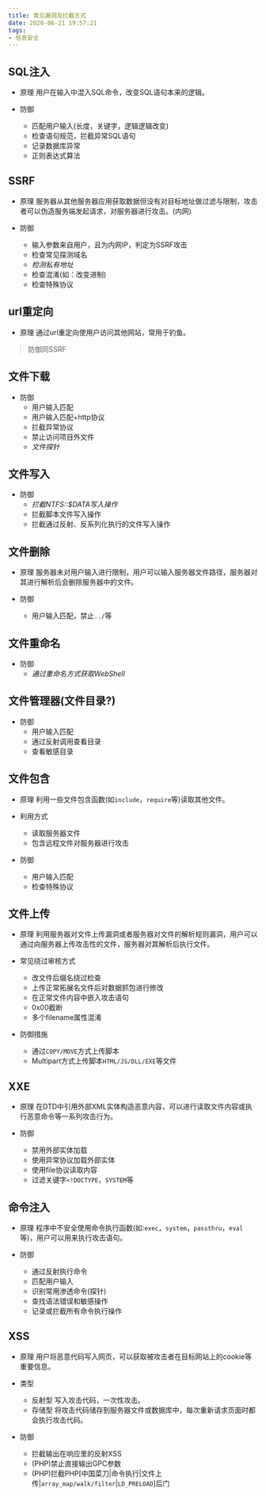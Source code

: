 ```yaml
---
title: 常见漏洞及拦截方式
date: 2020-06-21 19:57:21
tags:
- 信息安全
---
```


## SQL注入

- 原理
用户在输入中混入SQL命令，改变SQL语句本来的逻辑。

- 防御
  - 匹配用户输入(长度，关键字，逻辑逻辑改变)
  - 检查语句规范，拦截异常SQL语句
  - 记录数据库异常
  - 正则表达式算法

## SSRF

- 原理
服务器从其他服务器应用获取数据但没有对目标地址做过滤与限制，攻击者可以伪造服务端发起请求，对服务器进行攻击。(内网)

- 防御
  - 输入参数来自用户，且为内网IP，判定为SSRF攻击
  - 检查常见探测域名
  - *检测私有地址*
  - 检查混淆(如：改变进制)
  - 检查特殊协议

## url重定向

- 原理
通过url重定向使用户访问其他网站，常用于钓鱼。

> 防御同SSRF

## 文件下载

- 防御
  - 用户输入匹配
  - 用户输入匹配+http协议
  - 拦截异常协议
  - 禁止访问项目外文件
  - *文件探针*

## 文件写入

- 防御
  - *拦截NTFS::$DATA写入操作*
  - 拦截脚本文件写入操作
  - 拦截通过反射、反系列化执行的文件写入操作

## 文件删除

- 原理
服务器未对用户输入进行限制，用户可以输入服务器文件路径，服务器对其进行解析后会删除服务器中的文件。

- 防御
  - 用户输入匹配，禁止`../`等

## 文件重命名

- 防御
  - *通过重命名方式获取WebShell*

## 文件管理器(文件目录?)

- 防御
  - 用户输入匹配
  - 通过反射调用查看目录
  - 查看敏感目录

## 文件包含

- 原理
利用一些文件包含函数(如`include`，`require`等)读取其他文件。

- 利用方式
  - 读取服务器文件
  - 包含远程文件对服务器进行攻击

- 防御
  - 用户输入匹配
  - 检查特殊协议

## 文件上传

- 原理
利用服务器对文件上传漏洞或者服务器对文件的解析规则漏洞，用户可以通过向服务器上传攻击性的文件，服务器对其解析后执行文件。
- 常见绕过审核方式
  - 改文件后缀名绕过检查
  - 上传正常拓展名文件后对数据抓包进行修改
  - 在正常文件内容中嵌入攻击语句
  - 0x00截断
  - 多个filename属性混淆

- 防御措施
  - 通过`COPY/MOVE`方式上传脚本
  - Multipart方式上传脚本`HTML/JS/DLL/EXE`等文件

## XXE

- 原理
在DTD中引用外部XML实体构造恶意内容，可以进行读取文件内容或执行恶意命令等一系列攻击行为。

- 防御
  - 禁用外部实体加载
  - 使用异常协议加载外部实体
  - 使用file协议读取内容
  - 过滤关键字`<!DOCTYPE`，`SYSTEM`等

## 命令注入

- 原理
程序中不安全使用命令执行函数(如:`exec`，`system`，`passthru`，`eval`等)，用户可以用来执行攻击语句。

- 防御
  - 通过反射执行命令
  - 匹配用户输入
  - 识别常用渗透命令(探针)
  - 查找语法错误和敏感操作
  - 记录或拦截所有命令执行操作

## XSS

- 原理
用户将恶意代码写入网页，可以获取被攻击者在目标网站上的cookie等重要信息。

- 类型
  - 反射型
    写入攻击代码，一次性攻击。
  - 存储型
    将攻击代码储存到服务器文件或数据库中，每次重新请求页面时都会执行攻击代码。

- 防御
  - 拦截输出在响应里的反射XSS
  - (PHP)禁止直接输出GPC参数
  - (PHP)拦截PHP[中国菜刀|命令执行|文件上传|`array_map/walk/filter`|`LD_PRELOAD`]后门
